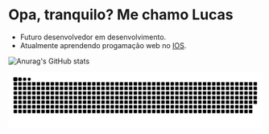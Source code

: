 # Opa, tranquilo? Me chamo Lucas

- Futuro desenvolvedor em desenvolvimento.
- Atualmente aprendendo progamação web no [IOS](https://www.instagram.com/iosoficial/).


![Anurag's GitHub stats](https://github-readme-stats.vercel.app/api?username=devnlucas&show_icons=true&theme=rose)



<picture>
  <source media="(prefers-color-scheme: dark)" srcset="https://raw.githubusercontent.com/platane/platane/output/github-contribution-grid-snake-dark.svg">
  <source media="(prefers-color-scheme: light)" srcset="https://raw.githubusercontent.com/platane/platane/output/github-contribution-grid-snake.svg">
  <img alt="github contribution grid snake animation" src="https://raw.githubusercontent.com/platane/platane/output/github-contribution-grid-snake.svg">
</picture>
